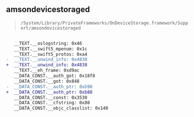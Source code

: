 ## amsondevicestoraged

> `/System/Library/PrivateFrameworks/OnDeviceStorage.framework/Support/amsondevicestoraged`

```diff

   __TEXT.__oslogstring: 0x46
   __TEXT.__swift5_mpenum: 0x1c
   __TEXT.__swift5_protos: 0xa4
-  __TEXT.__unwind_info: 0x4830
+  __TEXT.__unwind_info: 0x4838
   __TEXT.__eh_frame: 0xd9ac
   __DATA_CONST.__auth_got: 0x18f8
   __DATA_CONST.__got: 0x848
-  __DATA_CONST.__auth_ptr: 0xb98
+  __DATA_CONST.__auth_ptr: 0xb88
   __DATA_CONST.__const: 0x3530
   __DATA_CONST.__cfstring: 0x80
   __DATA_CONST.__objc_classlist: 0x140

```
